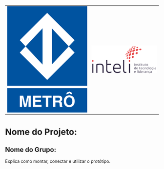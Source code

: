 <Table>
  <tr>
    <td><a href= "https://www.metro.sp.gov.br/"><img src="img/logo-metrosp.png" alt="Centro Paula Souza" border="0"></td>
    <td>
      <a href= "https://www.inteli.edu.br/"><img src="img/logo-Inteli.png" alt="Inteli - Instituto de Tecnologia e Liderança" border="0"></a>
    </td>
  </tr>
</table>

# Nome do Projeto: <nome do projeto>

## Nome do Grupo: <nome do grupo>



Explica como montar, conectar e utilizar o protótipo.